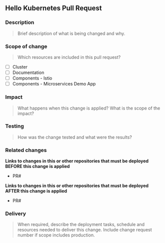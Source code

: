## Hello Kubernetes Pull Request

### Description
> Brief description of what is being changed and why.



### Scope of change
> Which resources are included in this pull request?

- [ ] Cluster 
- [ ] Documentation
- [ ] Components - Istio
- [ ] Components - Microservices Demo App 

### Impact
> What happens when this change is applied? What is the scope of the impact?



### Testing
> How was the change tested and what were the results?



### Related changes

**Links to changes in this or other repositories that must be deployed BEFORE
this change is applied**

- PR#

**Links to changes in this or other repositories that must be deployed AFTER
this change is applied**

- PR#



### Delivery
> When required, describe the deployment tasks, schedule and resources needed to deliver this change. Include change request number if scope includes production.



